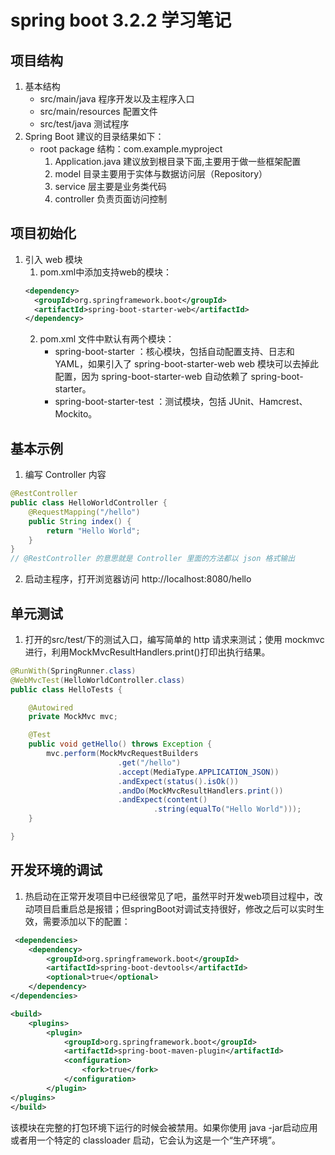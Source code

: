 # spring boot 3.2.2 学习笔记
## 项目结构
1. 基本结构
   * src/main/java 程序开发以及主程序入口
   * src/main/resources 配置文件
   * src/test/java 测试程序
2. Spring Boot 建议的目录结果如下： 
   * root package 结构：com.example.myproject
     1. Application.java 建议放到根目录下面,主要用于做一些框架配置 
     2. model 目录主要用于实体与数据访问层（Repository） 
     3. service 层主要是业务类代码 
     4. controller 负责页面访问控制
## 项目初始化
1. 引入 web 模块
   1. pom.xml中添加支持web的模块：
   ```xml
   <dependency>
     <groupId>org.springframework.boot</groupId>
     <artifactId>spring-boot-starter-web</artifactId>
   </dependency>
   ```
   2. pom.xml 文件中默认有两个模块：
      * spring-boot-starter ：核心模块，包括自动配置支持、日志和 YAML，如果引入了 spring-boot-starter-web web 模块可以去掉此配置，因为 spring-boot-starter-web 自动依赖了 spring-boot-starter。
      * spring-boot-starter-test ：测试模块，包括 JUnit、Hamcrest、Mockito。
## 基本示例
1. 编写 Controller 内容
```java
@RestController
public class HelloWorldController {
    @RequestMapping("/hello")
    public String index() {
        return "Hello World";
    }
}
// @RestController 的意思就是 Controller 里面的方法都以 json 格式输出
```
2. 启动主程序，打开浏览器访问 http://localhost:8080/hello
## 单元测试
1. 打开的src/test/下的测试入口，编写简单的 http 请求来测试；使用 mockmvc 进行，利用MockMvcResultHandlers.print()打印出执行结果。
```java
@RunWith(SpringRunner.class)
@WebMvcTest(HelloWorldController.class)
public class HelloTests {

    @Autowired
    private MockMvc mvc;

    @Test
    public void getHello() throws Exception {
        mvc.perform(MockMvcRequestBuilders
                        .get("/hello")
                        .accept(MediaType.APPLICATION_JSON))
                        .andExpect(status().isOk())
                        .andDo(MockMvcResultHandlers.print())
                        .andExpect(content()
                                .string(equalTo("Hello World")));
    }

}
```
## 开发环境的调试
1. 热启动在正常开发项目中已经很常见了吧，虽然平时开发web项目过程中，改动项目启重启总是报错；但springBoot对调试支持很好，修改之后可以实时生效，需要添加以下的配置：
```xml
 <dependencies>
    <dependency>
        <groupId>org.springframework.boot</groupId>
        <artifactId>spring-boot-devtools</artifactId>
        <optional>true</optional>
    </dependency>
</dependencies>

<build>
    <plugins>
        <plugin>
            <groupId>org.springframework.boot</groupId>
            <artifactId>spring-boot-maven-plugin</artifactId>
            <configuration>
                <fork>true</fork>
            </configuration>
        </plugin>
</plugins>
</build>
```
该模块在完整的打包环境下运行的时候会被禁用。如果你使用 java -jar启动应用或者用一个特定的 classloader 启动，它会认为这是一个“生产环境”。
